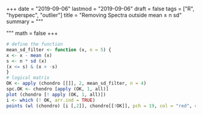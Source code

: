 
+++
date = "2019-09-06"
lastmod = "2019-09-06"
draft = false
tags = ["R", "hyperspec", "outlier"]
title = "Removing Spectra outside mean ± n sd"
summary = """

"""
math = false
+++



```r
# define the function
mean_sd_filter <- function (x, n = 5) {
x <- x - mean (x)
s <- n * sd (x)
(x <= s) & (x > -s)
}
# logical matrix
OK <- apply (chondro [[]], 2, mean_sd_filter, n = 4) 
spc.OK <- chondro [apply (OK, 1, all)]
plot (chondro [! apply (OK, 1, all)])
i <- which (! OK, arr.ind = TRUE)
points (wl (chondro) [i [,2]], chondro[[!OK]], pch = 19, col = "red", cex = 0.5)
```





